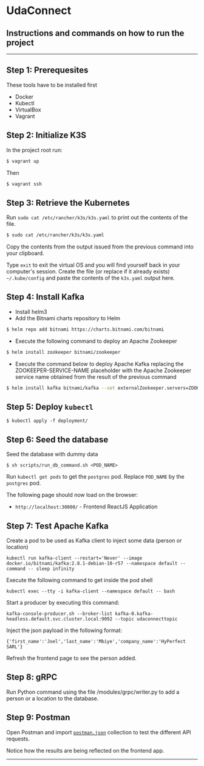 # UdaConnect

## Instructions and commands on how to run the project

---

## Step 1: Prerequesites
These tools have to be installed first
* Docker
* Kubectl
* VirtualBox
* Vagrant

## Step 2: Initialize K3S
In the project root run:
```bash
$ vagrant up
```
Then
```bash
$ vagrant ssh
```

## Step 3: Retrieve the Kubernetes 
Run `sudo cat /etc/rancher/k3s/k3s.yaml` to print out the contents of the file.

```bash
$ sudo cat /etc/rancher/k3s/k3s.yaml
```
Copy the contents from the output issued from the previous command into your clipboard.

Type `exit` to exit the virtual OS and you will find yourself back in your computer's session. Create the file (or replace if it already exists) `~/.kube/config` and paste the contents of the `k3s.yaml` output here.

## Step 4: Install Kafka
* Install helm3
* Add the Bitnami charts repository to Helm
```bash
$ helm repo add bitnami https://charts.bitnami.com/bitnami
```
* Execute the following command to deploy an Apache Zookeeper
```bash
$ helm install zookeeper bitnami/zookeeper
```
* Execute the command below to deploy Apache Kafka replacing the ZOOKEEPER-SERVICE-NAME placeholder with the Apache Zookeeper service name obtained from the result of the previous command
```bash
$ helm install kafka bitnami/kafka --set externalZookeeper.servers=ZOOKEEPER-SERVICE-NAME
```

## Step 5: Deploy `kubectl`
```
$ kubectl apply -f deployment/
```

## Step 6: Seed the database
Seed the database with dummy data
```
$ sh scripts/run_db_command.sh <POD_NAME>
```

Run `kubectl get pods` to get the `postgres` pod.
Replace `POD_NAME` by the `postgres` pod.

The following page should now load on the browser:
* `http://localhost:30000/` - Frontend ReactJS Application

## Step 7: Test Apache Kafka
Create a pod to be used as Kafka client to inject some data (person or location)

```
kubectl run kafka-client --restart='Never' --image docker.io/bitnami/kafka:2.8.1-debian-10-r57 --namespace default --command -- sleep infinity
```
Execute the following command to get inside the pod shell
```
kubectl exec --tty -i kafka-client --namespace default -- bash
```
Start a producer by executing this command:
```
kafka-console-producer.sh --broker-list kafka-0.kafka-headless.default.svc.cluster.local:9092 --topic udaconnecttopic
```

Inject the json payload in the following format:
```
{'first_name':'Joel','last_name':'Mbiye','company_name':'HyPerfect SARL'}
```

Refresh the frontend page to see the person added.

## Step 8: gRPC
Run Python command using the file /modules/grpc/writer.py to add a person or a location to the database.

## Step 9: Postman
Open Postman and import [`postman.json`](docs/postman.json) collection to test the different API requests.

Notice how the results are being reflected on the frontend app.

---

